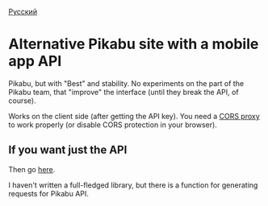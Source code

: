 [Русский](https://github.com/PyXiion/Pikabu/blob/master/README-ru.md)

# Alternative Pikabu site with a mobile app API

Pikabu, but with "Best" and stability. No experiments on the part of the Pikabu team, 
that "improve" the interface (until they break the API, of course).

Works on the client side (after getting the API key). You need a [CORS proxy](https://github.com/PyXiion/PikabuAPIProxy) to work properly 
(or disable CORS protection in your browser).

## If you want just the API

Then go [here](https://github.com/PyXiion/Pikabu/blob/master/pukabu/static/js/pikabu/api.mjs).

I haven't written a full-fledged library, but there is a function for generating requests for Pikabu API.